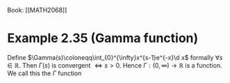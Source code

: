 Book: [[MATH2068]]
# Example 2.35 (Gamma function)
Define $\Gamma(s)\coloneqq\int_{0}^{\infty}x^{s-1}e^{-x}\d x$ formally $\forall s \in \mathbb{R}$.
Then $\Gamma(s)$ is convergent $\iff s>0$.
Hence $\Gamma:(0,\infty)\to \mathbb{R}$ is a function.
We call this the $\Gamma$ function